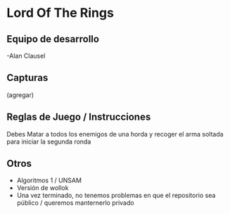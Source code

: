 # Lord Of The Rings

## Equipo de desarrollo

-Alan Clausel

## Capturas

(agregar)

## Reglas de Juego / Instrucciones

Debes Matar a todos los enemigos de una horda y recoger el arma soltada para iniciar la segunda ronda


## Otros

- Algoritmos 1 / UNSAM
- Versión de wollok
- Una vez terminado, no tenemos problemas en que el repositorio sea público / queremos manternerlo privado
